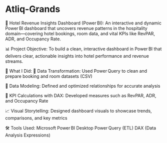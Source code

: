 # Atliq-Grands

🚀 Hotel Revenue Insights Dashboard (Power BI):
An interactive and dynamic Power BI dashboard that uncovers revenue patterns in the hospitality domain—covering hotel bookings, room data, and vital KPIs like RevPAR, ADR, and Occupancy Rate.

📊 Project Objective:
To build a clean, interactive dashboard in Power BI that delivers clear, actionable insights into hotel performance and revenue streams.

🔧 What I Did:
🔄 Data Transformation: Used Power Query to clean and prepare booking and room datasets (CSV)

🔗 Data Modeling: Defined and optimized relationships for accurate analysis

🧮 KPI Calculations with DAX: Developed measures such as RevPAR, ADR, and Occupancy Rate

📈 Visual Storytelling: Designed dashboard visuals to showcase trends, comparisons, and key metrics

🛠 Tools Used:
Microsoft Power BI Desktop
Power Query (ETL)
DAX (Data Analysis Expressions)
